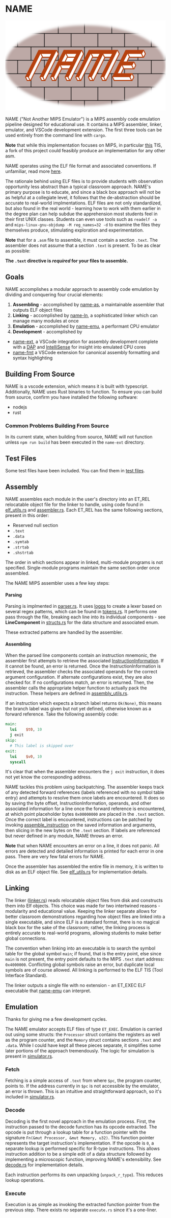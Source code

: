 # NAME

![logo](logo/logo.png)

NAME ("Not Another MIPS Emulator") is a MIPS assembly code emulation pipeline designed for educational use. It contains a MIPS assembler, linker, emulator, and VSCode development extension. The first three tools can be used entirely from the command line with `cargo`.

**Note** that while this implementation focuses on MIPS, in particular [this](https://s3-eu-west-1.amazonaws.com/downloads-mips/documents/MD00086-2B-MIPS32BIS-AFP-6.06.pdf) TIS, a fork of this project could feasibly produce an implementation for any other asm.

NAME operates using the ELF file format and associated conventions. If unfamiliar, read more [here](https://en.wikipedia.org/wiki/Executable_and_Linkable_Format). 

The rationale behind using ELF files is to provide students with observation opportunity less abstract than a typical classroom approach. NAME's primary purpose is to educate, and since a black box approach will not be as helpful at a collegiate level, it follows that the de-abstraction should be accurate to real-world implmentations. ELF files are not only standardized, but also found in the real world - learning how to work with them earlier in the degree plan can help subdue the apprehension most students feel in their first UNIX classes. Students can even use tools such as `readelf -a` and `mips-linux-gnu-objdump -M reg_names=32 -d` to examine the files they themselves produce, stimulating exploration and experimentation.

**Note** that for a `.asm` file to assemble, it must contain a section `.text`. The assembler does not assume that a section `.text` is present. To be as clear as possible: 

**The `.text` directive is *required* for your files to assemble.**

## Goals

NAME accomplishes a modular approach to assembly code emulation by dividing and conquering four crucial elements:

1. **Assembling** - accomplished by [name-as](name-as), a maintainable assembler that outputs ELF object files
2. **Linking** - accomplished by [name-ln](name-ln), a sophisticated linker which can manage many modules at once
3. **Emulation** - accomplished by [name-emu](name-emu), a performant CPU emulator
4. **Development** - accomplished by 
  - [name-ext](name-ext), a VSCode integration for assembly development complete with a [DAP](https://microsoft.github.io/debug-adapter-protocol//) and [IntelliSense](https://learn.microsoft.com/en-us/visualstudio/ide/using-intellisense) for insight into emulated CPU cores
  - [name-fmt](name-fmt) a VSCode extension for canonical assembly formatting and syntax highlighting

## Building From Source

NAME is a vscode extension, which means it is built with typescript. Additionally, NAME uses Rust binaries to function. To ensure you can build from source, confirm you have installed the following software:
 - nodejs
 - rust

### Common Problems Building From Source

In its current state, when building from source, NAME will not function unless `npm run build` has been executed in the `name-ext` directory.

## Test Files

Some test files have been included. You can find them in [test files](test_files/test_files.md).

## Assembly
NAME assembles each module in the user's directory into an ET_REL relocatable object file for the linker to handle, using code found in [elf_utils.rs](name-as/src/elf_utils.rs) and [assembler.rs](name-as/src/nma.rs). Each ET_REL has the same following sections, present in this order:
 - Reserved null section
 - `.text`
 - `.data`
 - `.symtab`
 - `.strtab`
 - `.shstrtab`

The order in which sections appear in linked, multi-module programs is not specified. Single-module programs maintain the same section order once assembled.

The NAME MIPS assembler uses a few key steps:

#### Parsing
Parsing is implmented in [parser.rs](name-as/src/parser.rs). It uses [logos](https://github.com/maciejhirsz/logos) to create a lexer based on several regex patterns, which can be found in [tokens.rs](name-as/src/tokens.rs). It performs one pass through the file, breaking each line into its individual components - see **LineComponent** in [structs.rs](name-const/src/structs.rs) for the data structure and associated enum.

These extracted patterns are handled by the assembler.

#### Assembling
When the parsed line components contain an instruction mnemonic, the assembler first attempts to retrieve the associated [InstructionInformation](name-const/src/structs.rs). If it cannot be found, an error is returned. Once the InstructionInformation is retrieved, the assembler checks the associated operands for the correct argument configuration. If alternate configurations exist, they are also checked for. If no configurations match, an error is returned. Then, the assembler calls the appropriate helper function to actually pack the instruction. These helpers are defined in [assembly_utils.rs](name-as/src/assembly_utils.rs).

If an instruction which expects a branch label returns `Ok(None)`, this means the branch label was given but not yet defined, otherwise known as a forward reference. Take the following assembly code:
```mips
main:
  lui    $t0, 10
  j exit
skip:
  # This label is skipped over
exit:
  lui    $v0, 10
  syscall
```

It's clear that when the assembler encounters the `j exit` instruction, it does not yet know the corresponding address. 

NAME tackles this problem using backpatching. The assembler keeps track of any detected forward references (labels referenced with no symbol table entry) and attempts to resolve them once labels are encountered. It does so by saving the byte offset, InstructionInformation, operands, and other associated information for a line once the forward reference is encountered, at which point placeholder bytes `0x00000000` are placed in the `.text` section. Once the correct label is encountered, instructions can be patched by invoking [assemble_instruction](name-as/src/assemble_instruction.rs) on the saved information and arguments, then slicing in the new bytes on the `.text` section. If labels are referenced but never defined in any module, NAME throws an error.

**Note** that when NAME encounters an error on a line, it does not panic. All errors are detected and detailed information is printed for each error in one pass. There are very few fatal errors for NAME.

Once the assembler has assembled the entire file in memory, it is written to disk as an ELF object file. See [elf_utils.rs](name-const/src/elf_utils.rs) for implementation details.

## Linking
The linker ([linker.rs](name-as/src/linker.rs)) reads relocatable object files from disk and constructs them into Elf objects. This choice was made for two intertwined reasons - modularity and educational value. Keeping the linker separate allows for better classroom demonstrations regarding how object files are linked into a single executable, and since ELF is a standard format, there is no magical black box for the sake of the classroom; rather, the linking process is entirely accurate to real-world programs, allowing students to make better global connections.

The convention when linking into an executable is to search the symbol table for the global symbol `main`; if found, that is the entry point, else since `main` is not present, the entry point defaults to the MIPS `.text` start address: `0x4000000`. Conflicting global symbols raise an error, but duplicate local symbols are of course allowed. All linking is performed to the ELF TIS (Tool Interface Standard).

The linker outputs a single file with no extension - an ET_EXEC ELF executable that [name-emu](name-emu/) can interpret.

## Emulation
Thanks for giving me a few development cycles.

The NAME emulator accepts ELF files of type `ET_EXEC`. Emulation is carried out using some structs: the `Processor` struct contains the registers as well as the program counter, and the `Memory` struct contains sections `.text` and `.data`. While I could have kept all these pieces separate, it simplifies some later portions of the approach tremendously. The logic for simulation is present in [simulator.rs](name-emu/src/simulator.rs).

### Fetch
Fetching is a simple access of `.text` from where `$pc`, the program counter, points to. If the address currently in `$pc` is not accessible by the emulator, an error is thrown. This is an intuitive and straightforward approach, so it's included in [simulator.rs](name-emu/src/simulator.rs).

### Decode
Decoding is the first novel approach in the emulation process. First, the instruction passed to the decode function has its opcode extracted. The opcode is put through a lookup table for a function pointer with the signature `Fn(&mut Processor, &mut Memory, u32)`. This function pointer represents the target instruction's implementation. If the opcode is `0`, a separate lookup is performed specific for R-type instructions. This allows instruction addition to be a simple edit of a data structure followed by implementing a microscopic function, improving NAME's extensibility. See [decode.rs](name-emu/src/decode.rs) for implementation details. 

Each instruction performs its own unpacking (`unpack_r_type`). This reduces lookup operations.

### Execute
Execution is as simple as invoking the extracted function pointer from the previous step. There exists no separate `execute.rs` since it's a one-liner.
